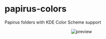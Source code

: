 # papirus-colors
Papirus folders with KDE Color Scheme support

<p align="center">
  <img src="https://raw.githubusercontent.com/varlesh/papirus-clors/main/preview.gif" alt="preview"/>
</p>
